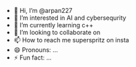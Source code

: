 - 👋 Hi, I’m @arpan227
- 👀 I’m interested in AI and cybersequrity
- 🌱 I’m currently learning c++
- 💞️ I’m looking to collaborate on
- 📫 How to reach me superspritz on insta 
- 😄 Pronouns: ...
- ⚡ Fun fact: ...

<!---
arpan227/arpan227 is a ✨ special ✨ repository because its `README.md` (this file) appears on your GitHub profile.
You can click the Preview link to take a look at your changes.
--->
